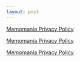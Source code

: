 ```yaml
---
layout: post
---
```


[Memomania Privacy Policy](https://www.iubenda.com/private/privacy-policy/1947126/legal?preview=true)

[Memomania Privacy Policy](https://www.iubenda.com/privacy-policy/49479223/legal?ifr=true&height=800&newmarkup=no&an=no)

[Memomania Privacy Policy](https://www.iubenda.com/privacy-policy/49479223/legal)

